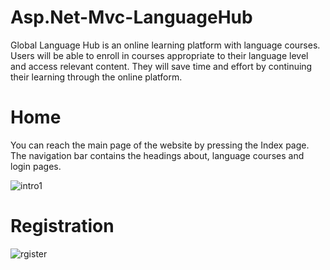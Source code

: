 # Asp.Net-Mvc-LanguageHub

Global Language Hub is an online learning platform with language courses. Users will be able to enroll in courses appropriate to their language level and access relevant content. They will save time and effort by continuing their learning through the online platform.
 
# Home
You can reach the main page of the website by pressing the Index page. The navigation bar contains the headings about, language courses and login pages.

![intro1](https://github.com/cansusaarii/Asp.Net-Mvc-LanguageHub/assets/75156558/b4f87afb-73b7-42d1-8b1f-0dbe1f98b8e0)

# Registration

![rgister](https://github.com/cansusaarii/Asp.Net-Mvc-LanguageHub/assets/75156558/8e241c20-8ec8-49c8-9421-ec2446c74884)

